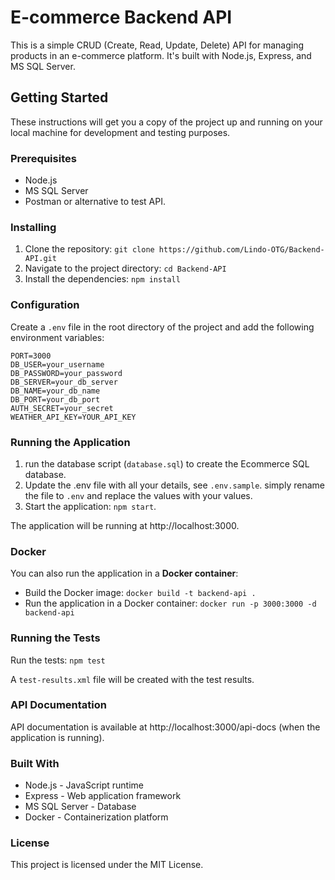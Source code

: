 # E-commerce Backend API

This is a simple CRUD (Create, Read, Update, Delete) API for managing products in an e-commerce platform. It's built with Node.js, Express, and MS SQL Server.

## Getting Started

These instructions will get you a copy of the project up and running on your local machine for development and testing purposes.

### Prerequisites

- Node.js
- MS SQL Server
- Postman or alternative to test API.

### Installing

1. Clone the repository: `git clone https://github.com/Lindo-OTG/Backend-API.git`
2. Navigate to the project directory: `cd Backend-API`
3. Install the dependencies: `npm install`

### Configuration

Create a `.env` file in the root directory of the project and add the following environment variables:

```env
PORT=3000
DB_USER=your_username
DB_PASSWORD=your_password
DB_SERVER=your_db_server
DB_NAME=your_db_name
DB_PORT=your_db_port
AUTH_SECRET=your_secret
WEATHER_API_KEY=YOUR_API_KEY
```

### Running the Application
1. run the database script (`database.sql`) to create the Ecommerce SQL database.
2. Update the .env file with all your details, see `.env.sample`. simply rename the file to `.env` and replace the values with your values.
3. Start the application: `npm start`.

The application will be running at http://localhost:3000.

### Docker
You can also run the application in a **Docker container**:

* Build the Docker image: `docker build -t backend-api .`
* Run the application in a Docker container: `docker run -p 3000:3000 -d backend-api`

### Running the Tests
Run the tests: `npm test`

A `test-results.xml` file will be created with the test results.

### API Documentation
API documentation is available at http://localhost:3000/api-docs (when the application is running).

### Built With
* Node.js - JavaScript runtime
* Express - Web application framework
* MS SQL Server - Database
* Docker - Containerization platform

### License
This project is licensed under the MIT License.

